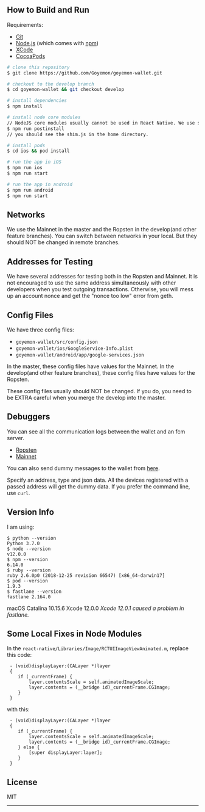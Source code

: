 ## How to Build and Run

Requirements:

- [Git](https://git-scm.com)
- [Node.js](https://nodejs.org/en/download/) (which comes with [npm](http://npmjs.com))
- [XCode](https://developer.apple.com/xcode/)
- [CocoaPods](https://cocoapods.org/)

```bash
# clone this repository
$ git clone https://github.com/Goyemon/goyemon-wallet.git

# checkout to the develop branch
$ cd goyemon-wallet && git checkout develop

# install dependencies
$ npm install

# install node core modules
// NodeJS core modules usually cannot be used in React Native. We use some hacks with the [rn-nodeify](https://github.com/tradle/rn-nodeify).
$ npm run postinstall
// you should see the shim.js in the home directory.

# install pods
$ cd ios && pod install

# run the app in iOS
$ npm run ios
$ npm run start

# run the app in android
$ npm run android
$ npm run start

```

## Networks

We use the Mainnet in the master and the Ropsten in the develop(and other feature branches). You can switch between networks in your local. But they should NOT be changed in remote branches.

## Addresses for Testing

We have several addresses for testing both in the Ropsten and Mainnet. It is not encouraged to use the same address simultaneously with other developers when you test outgoing transactions. Otherwise, you will mess up an account nonce and get the "nonce too low" error from geth. 

## Config Files

We have three config files:

- `goyemon-wallet/src/config.json`
- `goyemon-wallet/ios/GoogleService-Info.plist`
- `goyemon-wallet/android/app/google-services.json`

In the master, these config files have values for the Mainnet. In the develop(and other feature branches), these config files have values for the Ropsten.

These config files usually should NOT be changed. If you do, you need to be EXTRA careful when you merge the develop into the master.

## Debuggers

You can see all the communication logs between the wallet and an fcm server.

- [Ropsten](http://[240d:1a:2a:1000:8e70:5aff:febd:4328]:31337/devs/)
- [Mainnet](http://51.89.42.181:31337/devs/)

You can also send dummy messages to the wallet from [here](http://51.89.42.181:31330/debugmsgs).

Specify an address, type and json data. All the devices registered with a passed address will get the dummy data. If you prefer the command line, use `curl`.

## Version Info

I am using:

```
$ python --version
Python 3.7.0
$ node --version
v12.0.0
$ npm --version
6.14.0
$ ruby --version
ruby 2.6.0p0 (2018-12-25 revision 66547) [x86_64-darwin17]
$ pod --version
1.9.3
$ fastlane --version
fastlane 2.164.0
```

macOS Catalina 10.15.6
Xcode 12.0.0
_Xcode 12.0.1 caused a problem in fastlane._ 


## Some Local Fixes in Node Modules
In the `react-native/Libraries/Image/RCTUIImageViewAnimated.m`, replace this code:
```
 - (void)displayLayer:(CALayer *)layer 
 { 
    if (_currentFrame) { 
        layer.contentsScale = self.animatedImageScale; 
        layer.contents = (__bridge id)_currentFrame.CGImage; 
    } 
 } 
```
with this:
```
 - (void)displayLayer:(CALayer *)layer 
 { 
    if (_currentFrame) {
        layer.contentsScale = self.animatedImageScale;
        layer.contents = (__bridge id)_currentFrame.CGImage;
    } else {
        [super displayLayer:layer];
    }
 } 
```

## License

MIT

---

